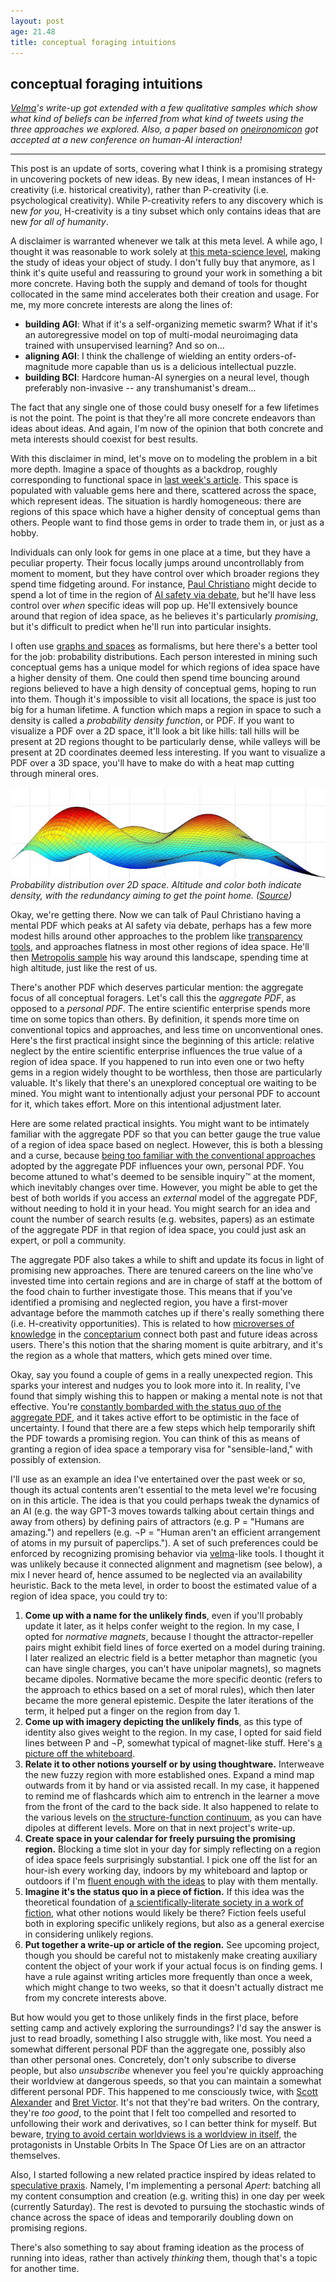 ```yaml
---
layout: post
age: 21.48
title: conceptual foraging intuitions
---
```


## conceptual foraging intuitions

_[Velma](/thoughtware/velma)'s write-up got extended with a few qualitative samples which show what kind of beliefs can be inferred from what kind of tweets using the three approaches we explored. Also, a paper based on [oneironomicon](/thoughtware/oneironomicon) got accepted at a new conference on human-AI interaction!_

---

This post is an update of sorts, covering what I think is a promising strategy in uncovering pockets of new ideas. By new ideas, I mean instances of H-creativity (i.e. historical creativity), rather than P-creativity (i.e. psychological creativity). While P-creativity refers to any discovery which is new _for you_, H-creativity is a tiny subset which only contains ideas that are new _for all of humanity_.

A disclaimer is warranted whenever we talk at this meta level. A while ago, I thought it was reasonable to work solely at [this meta-science level](/reflections/long-termist-thoughtware), making the study of ideas your object of study. I don't fully buy that anymore, as I think it's quite useful and reassuring to ground your work in something a bit more concrete. Having both the supply and demand of tools for thought collocated in the same mind accelerates both their creation and usage. For me, my more concrete interests are along the lines of:

- **building AGI**: What if it's a self-organizing memetic swarm? What if it's an autoregressive model on top of multi-modal neuroimaging data trained with unsupervised learning? And so on...
- **aligning AGI**: I think the challenge of wielding an entity orders-of-magnitude more capable than us is a delicious intellectual puzzle.
- **building BCI**: Hardcore human-AI synergies on a neural level, though preferably non-invasive -- any transhumanist's dream...

The fact that any single one of those could busy oneself for a few lifetimes is not the point. The point is that they're all more concrete endeavors than ideas about ideas. And again, I'm now of the opinion that both concrete and meta interests should coexist for best results.

With this disclaimer in mind, let's move on to modeling the problem in a bit more depth. Imagine a space of thoughts as a backdrop, roughly corresponding to functional space in [last week's article](/reflections/structure-and-function). This space is populated with valuable gems here and there, scattered across the space, which represent ideas. The situation is hardly homogeneous: there are regions of this space which have a higher density of conceptual gems than others. People want to find those gems in order to trade them in, or just as a hobby.

Individuals can only look for gems in one place at a time, but they have a peculiar property. Their focus locally jumps around uncontrollably from moment to moment, but they have control over which broader regions they spend time fidgeting around. For instance, [Paul Christiano](https://paulfchristiano.com/blogs/) might decide to spend a lot of time in the region of [AI safety via debate](https://arxiv.org/abs/1805.00899), but he'll have less control over _when_ specific ideas will pop up. He'll extensively bounce around that region of idea space, as he believes it's particularly _promising_, but it's difficult to predict when he'll run into particular insights.

I often use [graphs and spaces](/reflections/of-graphs-and-spaces) as formalisms, but here there's a better tool for the job: probability distributions. Each person interested in mining such conceptual gems has a unique model for which regions of idea space have a higher density of them. One could then spend time bouncing around regions believed to have a high density of conceptual gems, hoping to run into them. Though it's impossible to visit all locations, the space is just too big for a human lifetime. A function which maps a region in space to such a density is called a _probability density function_, or PDF. If you want to visualize a PDF over a 2D space, it'll look a bit like hills: tall hills will be present at 2D regions thought to be particularly dense, while valleys will be present at 2D coordinates deemed less interesting. If you want to visualize a PDF over a 3D space, you'll have to make do with a heat map cutting through mineral ores.

![](/assets/img/pdf.jpg)
_Probability distribution over 2D space. Altitude and color both indicate density, with the redundancy aiming to get the point home. ([Source](https://lannyland.blogspot.com/2009/04/how-to-find-all-modes-of-3d-probability.html))_

Okay, we're getting there. Now we can talk of Paul Christiano having a mental PDF which peaks at AI safety via debate, perhaps has a few more modest hills around other approaches to the problem like [transparency tools](https://ai-alignment.com/eliciting-latent-knowledge-f977478608fc), and approaches flatness in most other regions of idea space. He'll then [Metropolis sample](https://en.wikipedia.org/wiki/Metropolis%E2%80%93Hastings_algorithm) his way around this landscape, spending time at high altitude, just like the rest of us.

There's another PDF which deserves particular mention: the aggregate focus of all conceptual foragers. Let's call this the _aggregate PDF_, as opposed to a _personal PDF_. The entire scientific enterprise spends more time on some topics than others. By definition, it spends more time on conventional topics and approaches, and less time on unconventional ones. Here's the first practical insight since the beginning of this article: relative neglect by the entire scientific enterprise influences the true value of a region of idea space. If you happened to run into even one or two hefty gems in a region widely thought to be worthless, then those are particularly valuable. It's likely that there's an unexplored conceptual ore waiting to be mined. You might want to intentionally adjust your personal PDF to account for it, which takes effort. More on this intentional adjustment later.

Here are some related practical insights. You might want to be intimately familiar with the aggregate PDF so that you can better gauge the true value of a region of idea space based on neglect. However, this is both a blessing and a curse, because [being too familiar with the conventional approaches](/reflections/collision-of-familiarities) adopted by the aggregate PDF influences your own, personal PDF. You become attuned to what's deemed to be sensible inquiry™ at the moment, which inevitably changes over time. However, you might be able to get the best of both worlds if you access an _external_ model of the aggregate PDF, without needing to hold it in your head. You might search for an idea and count the number of search results (e.g. websites, papers) as an estimate of the aggregate PDF in that region of idea space, you could just ask an expert, or poll a community.

The aggregate PDF also takes a while to shift and update its focus in light of promising new approaches. There are tenured careers on the line who've invested time into certain regions and are in charge of staff at the bottom of the food chain to further investigate those. This means that if you've identified a promising and neglected region, you have a first-mover advantage before the mammoth catches up if there's really something there (i.e. H-creativity opportunities). This is related to how [microverses of knowledge](/reflections/sharing-searches) in the [conceptarium](/thoughtware/conceptarium) connect both past and future ideas across users. There's this notion that the sharing moment is quite arbitrary, and it's the region as a whole that matters, which gets mined over time.

Okay, say you found a couple of gems in a really unexpected region. This sparks your interest and nudges you to look more into it. In reality, I've found that simply wishing this to happen or making a mental note is not that effective. You're [constantly bombarded with the status quo of the aggregate PDF](/reflections/infosphere-megastructures), and it takes active effort to be optimistic in the face of uncertainty. I found that there are a few steps which help temporarily shift the PDF towards a promising region. You can think of this as means of granting a region of idea space a temporary visa for "sensible-land," with possibly of extension.

I'll use as an example an idea I've entertained over the past week or so, though its actual contents aren't essential to the meta level we're focusing on in this article. The idea is that you could perhaps tweak the dynamics of an AI (e.g. the way GPT-3 moves towards talking about certain things and away from others) by defining pairs of attractors (e.g. P = "Humans are amazing.") and repellers (e.g. ¬P = "Human aren't an efficient arrangement of atoms in my pursuit of paperclips."). A set of such preferences could be enforced by recognizing promising behavior via [velma](/thoughtware/velma)-like tools. I thought it was unlikely because it connected alignment and magnetism (see below), a mix I never heard of, hence assumed to be neglected via an availability heuristic. Back to the meta level, in order to boost the estimated value of a region of idea space, you could try to:

1. **Come up with a name for the unlikely finds**, even if you'll probably update it later, as it helps confer weight to the region. In my case, I opted for _normative magnets_, because I thought the attractor-repeller pairs might exhibit field lines of force exerted on a model during training. I later realized an electric field is a better metaphor than magnetic (you can have single charges, you can't have unipolar magnets), so magnets became dipoles. Normative became the more specific deontic (refers to the approach to ethics based on a set of moral rules), which then later became the more general epistemic. Despite the later iterations of the term, it helped put a finger on the region from day 1.
2. **Come up with imagery depicting the unlikely finds**, as this type of identity also gives weight to the region. In my case, I opted for said field lines between P and ¬P, somewhat typical of magnet-like stuff. Here's [a picture off the whiteboard](/assets/img/magnets.jpg).
3. **Relate it to other notions yourself or by using thoughtware.** Interweave the new fuzzy region with more established ones. Expand a mind map outwards from it by hand or via assisted recall. In my case, it happened to remind me of flashcards which aim to entrench in the learner a move from the front of the card to the back side. It also happened to relate to the various levels on [the structure-function continuum](/reflections/structure-and-function), as you can have dipoles at different levels. More on that in next project's write-up.
4. **Create space in your calendar for freely pursuing the promising region.** Blocking a time slot in your day for simply reflecting on a region of idea space feels surprisingly substantial. I pick one off the list for an hour-ish every working day, indoors by my whiteboard and laptop or outdoors if I'm [fluent enough with the ideas](/reflections/collision-of-familiarities) to play with them mentally.
5. **Imagine it's the status quo in a piece of fiction.** If this idea was the theoretical foundation of [a scientifically-literate society in a work of fiction](/reflections/speculative-praxis), what other notions would likely be there? Fiction feels useful both in exploring specific unlikely regions, but also as a general exercise in considering unlikely regions.
6. **Put together a write-up or article of the region.** See upcoming project, though you should be careful not to mistakenly make creating auxiliary content the object of your work if your actual focus is on finding gems. I have a rule against writing articles more frequently than once a week, which might change to two weeks, so that it doesn't actually distract me from my concrete interests above.

But how would you get to those unlikely finds in the first place, before setting camp and actively exploring the surroundings? I'd say the answer is just to read broadly, something I also struggle with, like most. You need a somewhat different personal PDF than the aggregate one, possibly also than other personal ones. Concretely, don't only subscribe to diverse people, but also _unsubscribe_ whenever you feel you're quickly approaching their worldview at dangerous speeds, so that you can maintain a somewhat different personal PDF. This happened to me consciously twice, with [Scott Alexander](https://astralcodexten.substack.com/) and [Bret Victor](http://worrydream.com/). It's not that they're bad writers. On the contrary, they're _too good_, to the point that I felt too compelled and resorted to unfollowing their work and derivatives, so I can better think for myself. But beware, [trying to avoid certain worldviews is a worldview in itself](/reflections/navigating-ideology), the protagonists in Unstable Orbits In The Space Of Lies are on an attractor themselves.

Also, I started following a new related practice inspired by ideas related to [speculative praxis](/reflections/speculative-praxis). Namely, I'm implementing a personal _Apert_: batching all my content consumption and creation (e.g. writing this) in one day per week (currently Saturday). The rest is devoted to pursuing the stochastic winds of chance across the space of ideas and temporarily doubling down on promising regions.

There's also something to say about framing ideation as the process of running into ideas, rather than actively _thinking_ them, though that's a topic for another time.
